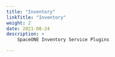 ```yaml
---
title: "Inventory"
linkTitle: "Inventory"
weight: 2
date: 2021-08-24
description: >
    SpaceONE Inventory Service Plugins

---
```


